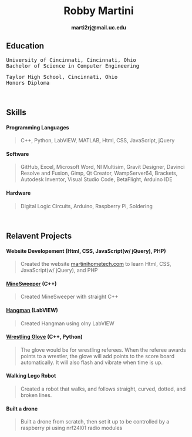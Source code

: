 <h1 align="center">Robby Martini</h1>
<h4 align="center">marti2rj@mail.uc.edu</h4>

## Education

<pre>
University of Cincinnati, Cincinnati, Ohio                   Class of 2023
Bachelor of Science in Computer Engineering                      GPA: 3.31
</pre>
<pre>
Taylor High School, Cincinnati, Ohio                         Class of 2018
Honors Diploma                                                    GPA 4.32
</pre>
<br>

## Skills
<h4> Programming Languages</h4>

>  C++, Python, LabVIEW, MATLAB, Html, CSS, JavaScript, jQuery

<h4> Software </h4>

> GitHub, Excel, Microsoft Word, NI Multisim, Gravit Designer, Davinci Resolve and Fusion, Gimp, Qt Creator, WampServer64, Brackets, Autodesk Inventor, Visual Studio Code, BetaFlight, Arduino IDE

<h4> Hardware </h4>

> Digital Logic Circuits, Arduino, Raspberry Pi, Soldering

<br>

## Relavent Projects

<h4> Website Developement (Html, CSS, JavaScript(w/ jQuery), PHP) </h4>

> Created the website [martinihometech.com](http://martinihometech.com/index.php) to learn Html, CSS, JavaScript(w/ jQuery), and PHP

#### [MineSweeper](https://github.com/MartiniDesignz/MineSweeper) (C++) 

> Created MineSweeper with straight C++

#### [Hangman](https://github.com/MartiniDesignz/HangmanInLabVIEW) (LabVIEW) 

> Created Hangman using olny LabVIEW

#### [Wrestling Glove](https://github.com/MartiniDesignz/Wrestling-Glove) (C++, Python)

>The glove would be for wrestling referees.  When the referee awards points to a wrestler,
the glove will add points to the score board automatically.  It will also flash and vibrate
when time is up.  

#### Walking Lego Robot

> Created a robot that walks, and follows straight, curved, dotted, and broken lines.

#### Built a drone

> Built a drone from scratch, then set it up to be controlled by a raspberry pi using nrf24l01 radio modules









